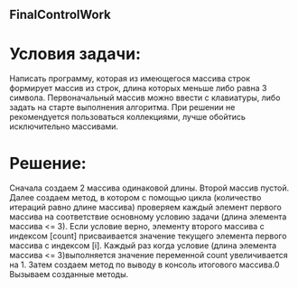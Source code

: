 ## FinalControlWork
# Условия задачи:
Написать программу, которая из имеющегося массива строк формирует массив из строк, длина которых меньше либо равна 3 символа. 
Первоначальный массив можно ввести с клавиатуры, либо задать на старте выполнения алгоритма. При решении не рекомендуется пользоваться коллекциями, 
лучше обойтись исключительно массивами.

# Решение:
Сначала создаем 2 массива одинаковой длины. Второй массив пустой. 
Далее создаем метод, в котором с помощью цикла (количество итераций равно длине массива) проверяем каждый элемент первого массива на соответствие основному условию задачи (длина элемента массива <= 3). Если условие верно, элементу второго массива с индексом [count] присваивается значение текущего элемента первого массива с индексом [i]. Каждый раз когда условие (длина элемента массива <= 3)выполняется значение переменной count увеличивается на 1.
Затем создаем метод по выводу в консоль итогового массива.0
Вызываем созданные методы.